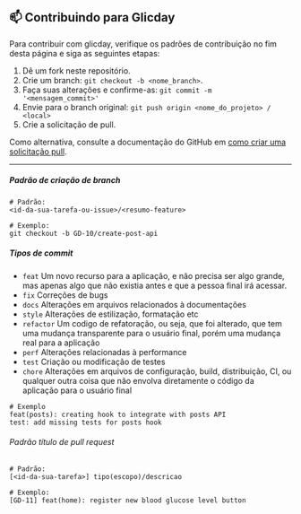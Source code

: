 ## 📫 Contribuindo para Glicday

Para contribuir com glicday, verifique os padrões de contribuição no fim desta página e siga as seguintes etapas:

1. Dê um fork neste repositório.
2. Crie um branch: `git checkout -b <nome_branch>`.
3. Faça suas alterações e confirme-as: `git commit -m '<mensagem_commit>'`
4. Envie para o branch original: `git push origin <nome_do_projeto> / <local>`
5. Crie a solicitação de pull.

Como alternativa, consulte a documentação do GitHub em [como criar uma solicitação pull](https://help.github.com/en/github/collaborating-with-issues-and-pull-requests/creating-a-pull-request).

---

##### Padrão de criação de branch

```
# Padrão:
<id-da-sua-tarefa-ou-issue>/<resumo-feature>

# Exemplo:
git checkout -b GD-10/create-post-api
```

##### Tipos de commit

- `feat` Um novo recurso para a aplicação, e não precisa ser algo grande, mas apenas algo que não existia antes e que a pessoa final irá acessar.
- `fix` Correções de bugs
- `docs` Alterações em arquivos relacionados à documentações
- `style` Alterações de estilização, formatação etc
- `refactor` Um codigo de refatoração, ou seja, que foi alterado, que tem uma mudança transparente para o usuário final, porém uma mudança real para a aplicação
- `perf` Alterações relacionadas à performance
- `test` Criação ou modificação de testes
- `chore` Alterações em arquivos de configuração, build, distribuição, CI, ou qualquer outra coisa que não envolva diretamente o código da aplicação para o usuário final

```
# Exemplo
feat(posts): creating hook to integrate with posts API
test: add missing tests for posts hook
```

###### Padrão título de pull request

```
# Padrão:
[<id-da-sua-tarefa>] tipo(escopo)/descricao

# Exemplo:
[GD-11] feat(home): register new blood glucose level button
```
